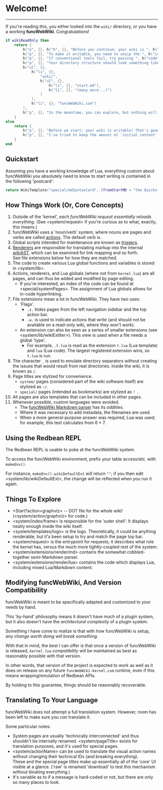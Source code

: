# Welcome!

***

If you're reading this, you either looked into the `wiki/` directory, or you have a working **funcWebWiki**. Congratulations!

```t.lua
if wikiReadOnly then
	return {
		h("p", {}, h("b", {}, "Before you continue; your wiki is ", h("i", {}, "read-only!"))),
		h("p", {}, "To make it writable, you need to unzip the ", h("code", {}, "wiki"), " directory from the ", h("code", {}, "funcWebWiki.com"), " file."),
		h("p", {}, "If conventional tools fail, try passing ", h("code", {}, "-- --unpack"), " when launching."),
		h("p", {}, "Your directory structure should look something like this once you're done:"),
		h("ul", {},
			h("li", {},
				"wiki/",
				h("ul", {},
					h("li", {}, "start.md"),
					h("li", {}, "(many more...)")
				)
			),
			h("li", {}, "funcWebWiki.com")
		),
		h("p", {}, "In the meantime, you can explore, but nothing will be editable.")
	}
else
	return {
		h("p", {}, "Before we start; your wiki is writable! That's good. (This message would have changed if it wasn't.)"),
		h("p", {}, "I've tried to keep the amount of 'initial content' pages relatively lean in order to avoid complicating things; you should be able to start writing right away.")
	}
end
```

## Quickstart

Assuming you have a working knowledge of Lua, everything custom about funcWebWiki you absolutely need to know to start writing is contained in the following 'postcard':

```t.lua
return WikiTemplate("special/mdSyntaxCard", {fromStartMD = "the Quickstart"}, false)
```

## How Things Work (Or, Core Concepts)

1. Outside of the 'kernel', _each funcWebWiki request essentially reloads everything._ (See <system/request> if you're curious as to what, exactly, this means.)
2. funcWebWiki uses a 'noun/verb' system, where nouns are pages and verbs are called [actions](system/action). The default verb is <?lua h("code", {}, wikiDefaultAction) ?>.
3. Global scripts intended for maintenance are known as [triggers](system/trigger).
4. [Renderers](system/extensions/render) are responsible for translating markup into the internal [wikiAST](system/lib/wikiAST), which can be examined for link mapping and so forth. \
   See file extensions below for how they are matched.
5. The code to create various Lua global functions and variables is stored in <system/lib>.
6. Actions, renderers, and Lua globals (where not from `kernel.lua`) are all pages, and can thus be added and modified by page editing.
   * If you're interested, an index of the code can be found at <special/systemPages>. The assignment of Lua globals allows for in-code hyperlinking.
7. File extensions mean a lot in funcWebWiki. They have two uses:
   * 'Flags'.
     * `.z.` hides pages from the left navigation sidebar and the top action bar.
     * `.w.` is used to indicate actions that write (and should not be available on a read-only wiki, where they won't work).
   * An extension can also be seen as a series of smaller extensions (see <system/lib/wikiExtIter>). This view is used when a file needs a global 'type'.
     * For example, `.t.lua` is read as the extension `t.lua` (Lua template) and `lua` (Lua code). The largest registered extension wins, so `t.lua` is run.
8. The character `_` is used to emulate directory separators without creating the issues that would result from real directories. Inside the wiki, it is known as `/`.
9. Page titles are stylized for convenience.
   * `system/` pages (considered part of the wiki software itself) are stylized as `~/`.
   * `special/` pages (intended as bookmarks) are stylized as `! `.
10. All pages are also templates that can be included in other pages.
11. Whenever possible, custom languages were avoided.
    * The [funcWebWiki Markdown parser](system/extensions/render/md) has its oddities.
    * Where it was necessary to add metadata, the filenames are used.
    * When a more general-purpose answer was required, Lua was used; for example, this text calculates <?lua 6 * 7?> from 6 * 7.

## Using the Redbean REPL

The Redbean REPL is usable to poke at the funcWebWiki system.

To access the funcWebWiki environment, prefix your table access/etc. with `makeEnv()`.

For instance, `makeEnv().wikiDefaultExt` will return <code >"<?lua tostring(wikiDefaultExt)?>"</code >; if you then edit <system/lib/wikiDefaultExt>, the change will be reflected when you run it again.

## Things To Explore

* <Start?action=graphviz> -- DOT file for the whole wiki! (<system/action/graphviz> for code.)
* <system/index/frame> is responsible for the 'outer shell'. It displays neatly enough inside the wiki itself.
* <system/templates/logo> is the logo.
  Theoretically, it could be anything renderable, but it's been setup to try and match the page top bar.
* <system/request> is the entrypoint for requests; it describes what role the kernel has, versus the much more tightly-coupled rest of the system.
* <system/extensions/render/md> contains the somewhat cobbled-together semi-Markdown parser.
* <system/extensions/render/lua> contains the code which displays Lua, including mixed Lua/Markdown content.

## Modifying funcWebWiki, And Version Compatibility

funcWebWiki is meant to be specifically adapted and customized to your needs by hand.

This 'by-hand' philosophy means it doesn't have much of a plugin system, but it also doesn't have the _architectural complexity_ of a plugin system.

Something I have come to realize is that with how funcWebWiki is setup, _any change worth doing will break something._

With that in mind, the best I can offer is that once a version of funcWebWiki is released, _`kernel.lua` compatibility_ will be maintained as best as reasonably possible with that version.

In other words, that version of the project is expected to work as well as it does on release on any future `funcWebWiki-kernel.com` runtime, even if this means wrapping/emulation of Redbean APIs.

By holding to this guarantee, things should be reasonably recoverable.

## Translating To Your Language

funcWebWiki does not attempt a full translation system. However, room has been left to make sure you _can_ translate it.

Some particular notes:

* System pages are usually 'technically interconnected' and thus shouldn't be internally renamed.
  <system/pageTitle> exists for translation purposes, and it's used for special pages.
* <system/actionName> can be used to translate the visual action names without changing their technical IDs (and breaking everything). \
  These and the special page titles make up essentially all of the 'core' UI visible at a glance.
  ('raw' is renamed 'download' to test this mechanism without bloating everything.)
* It's variable as to if a message is hard-coded or not, but there are only so many places to look.
